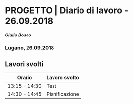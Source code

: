 

# PROGETTO | Diario di lavoro - 26.09.2018
##### Giulio Bosco
### Lugano, 26.09.2018

## Lavori svolti


|Orario        |Lavoro svolto                 |
|--------------|------------------------------|
|13:15 - 14:30 |Test          |
|14:30 - 14:45 |Pianificazione     |
